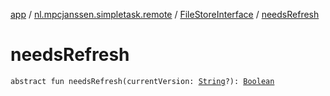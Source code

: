 [app](../../index.md) / [nl.mpcjanssen.simpletask.remote](../index.md) / [FileStoreInterface](index.md) / [needsRefresh](.)

# needsRefresh

`abstract fun needsRefresh(currentVersion: `[`String`](https://kotlinlang.org/api/latest/jvm/stdlib/kotlin/-string/index.html)`?): `[`Boolean`](https://kotlinlang.org/api/latest/jvm/stdlib/kotlin/-boolean/index.html)